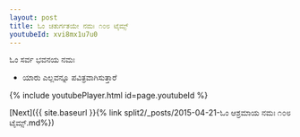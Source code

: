 ```yaml
---
layout: post
title: ಓಂ ಚತುರ್ಗತಯೇ ನಮಃ ೧೦೮ ಟೈಮ್ಸ್
youtubeId: xvi8mx1u7u0
---
```

 
 
 ಓಂ ಸರ್ವ ಭವನಯ ನಮಃ  
 
 -  ಯಾರು ಎಲ್ಲವನ್ನೂ ಪವಿತ್ರವಾಗಿಸುತ್ತಾರೆ 
 
  
 
  
 
 
 
 
 
 


{% include youtubePlayer.html id=page.youtubeId %}
 
[Next]({{ site.baseurl }}{% link  split2/_posts/2015-04-21-ಓಂ ಆಶ್ರಮಾಯ ನಮಃ ೧೦೮ ಟೈಮ್ಸ್.md%})
 
